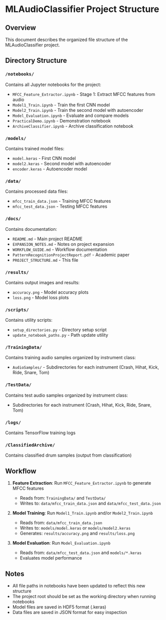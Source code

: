 # MLAudioClassifier Project Structure

## Overview
This document describes the organized file structure of the MLAudioClassifier project.

## Directory Structure

### `/notebooks/`
Contains all Jupyter notebooks for the project:
- `MFCC_Feature_Extractor.ipynb` - Stage 1: Extract MFCC features from audio
- `Model1_Train.ipynb` - Train the first CNN model
- `Model2_Train.ipynb` - Train the second model with autoencoder
- `Model_Evaluation.ipynb` - Evaluate and compare models
- `PracticalDemo.ipynb` - Demonstration notebook
- `ArchiveClassifier.ipynb` - Archive classification notebook

### `/models/`
Contains trained model files:
- `model.keras` - First CNN model
- `model2.keras` - Second model with autoencoder
- `encoder.keras` - Autoencoder model

### `/data/`
Contains processed data files:
- `mfcc_train_data.json` - Training MFCC features
- `mfcc_test_data.json` - Testing MFCC features

### `/docs/`
Contains documentation:
- `README.md` - Main project README
- `EXPANSION_NOTES.md` - Notes on project expansion
- `WORKFLOW_GUIDE.md` - Workflow documentation
- `PatternRecognitionProjectReport.pdf` - Academic paper
- `PROJECT_STRUCTURE.md` - This file

### `/results/`
Contains output images and results:
- `accuracy.png` - Model accuracy plots
- `loss.png` - Model loss plots

### `/scripts/`
Contains utility scripts:
- `setup_directories.py` - Directory setup script
- `update_notebook_paths.py` - Path update utility

### `/TrainingData/`
Contains training audio samples organized by instrument class:
- `AudioSamples/` - Subdirectories for each instrument (Crash, Hihat, Kick, Ride, Snare, Tom)

### `/TestData/`
Contains test audio samples organized by instrument class:
- Subdirectories for each instrument (Crash, Hihat, Kick, Ride, Snare, Tom)

### `/logs/`
Contains TensorFlow training logs

### `/ClassifiedArchive/`
Contains classified drum samples (output from classification)

## Workflow

1. **Feature Extraction**: Run `MFCC_Feature_Extractor.ipynb` to generate MFCC features
   - Reads from: `TrainingData/` and `TestData/`
   - Writes to: `data/mfcc_train_data.json` and `data/mfcc_test_data.json`

2. **Model Training**: Run `Model1_Train.ipynb` and/or `Model2_Train.ipynb`
   - Reads from: `data/mfcc_train_data.json`
   - Writes to: `models/model.keras` or `models/model2.keras`
   - Generates: `results/accuracy.png` and `results/loss.png`

3. **Model Evaluation**: Run `Model_Evaluation.ipynb`
   - Reads from: `data/mfcc_test_data.json` and `models/*.keras`
   - Evaluates model performance

## Notes

- All file paths in notebooks have been updated to reflect this new structure
- The project root should be set as the working directory when running notebooks
- Model files are saved in HDF5 format (.keras)
- Data files are saved in JSON format for easy inspection
